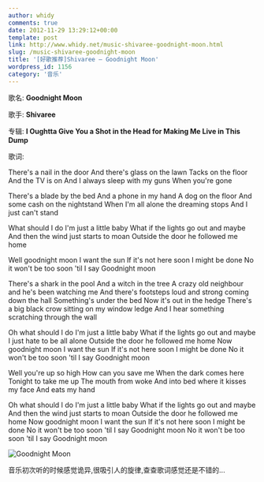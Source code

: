 ```yaml
---
author: whidy
comments: true
date: 2012-11-29 13:29:12+00:00
template: post
link: http://www.whidy.net/music-shivaree-goodnight-moon.html
slug: /music-shivaree-goodnight-moon
title: '[好歌推荐]Shivaree – Goodnight Moon'
wordpress_id: 1156
category: '音乐'
---
```


歌名: **Goodnight Moon**

歌手: **Shivaree**

专辑: **I Oughtta Give You a Shot in the Head for Making Me Live in This Dump**

歌词:

There's a nail in the door
And there's glass on the lawn
Tacks on the floor
And the TV is on
And I always sleep with my guns
When you're gone

There's a blade by the bed
And a phone in my hand
A dog on the floor
And some cash on the nightstand
When I'm all alone the dreaming stops
And I just can't stand

<!-- more -->

What should I do I'm just a little baby
What if the lights go out and maybe
And then the wind just starts to moan
Outside the door he followed me home

Well goodnight moon
I want the sun
If it's not here soon
I might be done
No it won't be too soon 'til I say
Goodnight moon

There's a shark in the pool
And a witch in the tree
A crazy old neighbour and he's been watching me
And there's footsteps loud and strong coming down the hall
Something's under the bed
Now it's out in the hedge
There's a big black crow sitting on my window ledge
And I hear something scratching through the wall

Oh what should I do I'm just a little baby
What if the lights go out and maybe
I just hate to be all alone
Outside the door he followed me home
Now goodnight moon
I want the sun
If it's not here soon
I might be done
No it won't be too soon 'til I say
Goodnight moon

Well you're up so high
How can you save me
When the dark comes here
Tonight to take me up
The mouth from woke
And into bed where it kisses my face
And eats my hand

Oh what should I do I'm just a little baby
What if the lights go out and maybe
And then the wind just starts to moan
Outside the door he followed me home
Now goodnight moon
I want the sun
If it's not here soon
I might be done
No it won't be too soon 'til I say
Goodnight moon
No it won't be too soon 'til I say
Goodnight moon

![Goodnight Moon](https://www.whidy.net/wp-content/uploads/2012/11/cdCover-400x400.jpg)

音乐初次听的时候感觉诡异,很吸引人的旋律,查查歌词感觉还是不错的...


